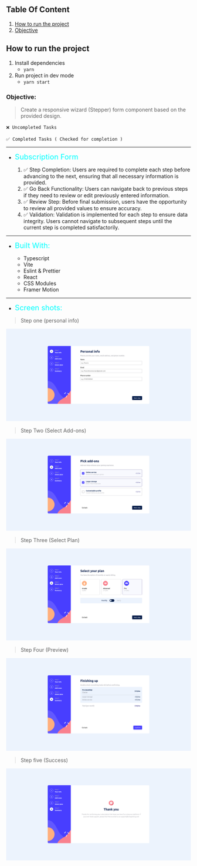 ## Table Of Content

1. [How to run the project](#How-to-run-the-project)
2. [Objective](#Objective)

## How to run the project

1. Install dependencies
   - `yarn`
2. Run project in dev mode
   - `yarn start`

### Objective:

> Create a responsive wizard (Stepper) form component based on the provided design.

```
❌ Uncompleted Tasks

✅ Completed Tasks ( Checked for completion )
```

---

- <span style="color: cyan; font-size: 20px"> Subscription Form </span>

  1. ✅ Step Completion: Users are required to complete each step before advancing to the next, ensuring that all necessary information is provided.
  2. ✅ Go Back Functionality: Users can navigate back to previous steps if they need to review or edit previously entered information.
  3. ✅ Review Step: Before final submission, users have the opportunity to review all provided values to ensure accuracy.
  4. ✅ Validation: Validation is implemented for each step to ensure data integrity. Users cannot navigate to subsequent steps until the current step is completed satisfactorily.

---

- <span style="color: cyan; font-size: 20px"> Built With: </span>

  - Typescript
  - Vite
  - Eslint & Prettier
  - React
  - CSS Modules
  - Framer Motion

---

- <span style="color: cyan; font-size: 20px"> Screen shots: </span>

> Step one (personal info)

![Step one](./public/step-one-screenshot.png)

> Step Two (Select Add-ons)

![Step one](./public/step-two-screenshot.png)

> Step Three (Select Plan)

![Step one](./public/step-three-screenshot.png)

> Step Four (Preview)

![Step one](./public/step-four-screenshot.png)

> Step five (Success)

![Step one](./public/step-five-screenshot.png)
